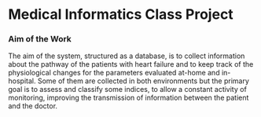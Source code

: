 # Medical Informatics Class Project
### Aim of the Work
The aim of the system, structured as a database, is to collect information about the pathway of the
patients with heart failure and to keep track of the physiological changes for the parameters evaluated
at-home and in-hospital.
Some of them are collected in both environments but the primary goal is to assess and classify some
indices, to allow a constant activity of monitoring, improving the transmission of information between
the patient and the doctor.
